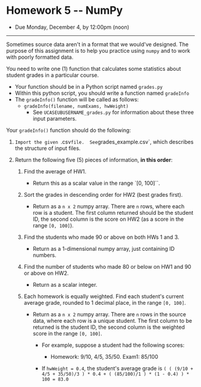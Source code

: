 # Homework 5 -- NumPy

- Due Monday, December 4, by 12:00pm (noon)

--- 

Sometimes source data aren't in a format that we would've designed.  The purpose of this assignment is to help you practice using `numpy` and to work with poorly formatted data.


You need to write one (1) function that calculates some statistics about student grades in a particular course.

- Your function should be in a Python script named `grades.py`
- Within this python script, you should write a function named `gradeInfo`
- The `gradeInfo()` function will be called as follows: 
    - `gradeInfo(filename, numExams, hwWeight)`
        - See `UCASEUBUSERNAME_grades.py` for information about these three input parameters.

Your `gradeInfo()` function should do the following:

1. `Import the given `.csv` file.  See `grades_example.csv`, which describes the structure of input files.

2. Return the following five (5) pieces of information, **in this order**:
    1. Find the average of HW1. 
        - Return this as a scalar value in the range `[0, 100]``.

    1. Sort the grades in descending order for HW2 (best grades first). 
        - Return as a `n x 2` numpy array.  There are `n` rows, where each row is a student.  The first column returned should be the student ID, the second column is the score on HW2 (as a score in the range `[0, 100]`).
	
    1. Find the students who made 90 or above on both HWs 1 and 3. 
        - Return as a 1-dimensional numpy array, just containing ID numbers.

    1. Find the number of students who made 80 or below on HW1 and 90 or above on HW2. 
        - Return as a scalar integer.
	
    1. Each homework is equally weighted.  Find each student's current average grade, rounded to 1 decimal place, in the range `[0, 100]`. 
        - Return as a `n x 2` numpy array.  There are `n` rows in the source data, where each row is a unique student.  The first column to be returned is the student ID, the second column is the weighted score in the range `[0, 100]`.
            - For example, suppose a student had the following scores: 
                - Homework:  9/10, 4/5, 35/50.  Exam1:	85/100 
		
            - If `hwWeight = 0.4`, the student's average grade is
				`( ( (9/10 + 4/5 + 35/50)/3 ) * 0.4 + ( (85/100)/1 ) * (1 - 0.4) ) * 100 = 83.0`
	



	



	
	
